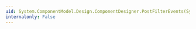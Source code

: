 ```yaml
---
uid: System.ComponentModel.Design.ComponentDesigner.PostFilterEvents(System.Collections.IDictionary)
internalonly: False
---
```


